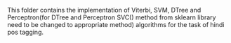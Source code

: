 This folder contains the implementation of Viterbi, SVM, DTree and Perceptron(for DTree and Perceptron SVC() method from sklearn library need to be changed to appropriate method) algorithms for the task of hindi pos tagging.
